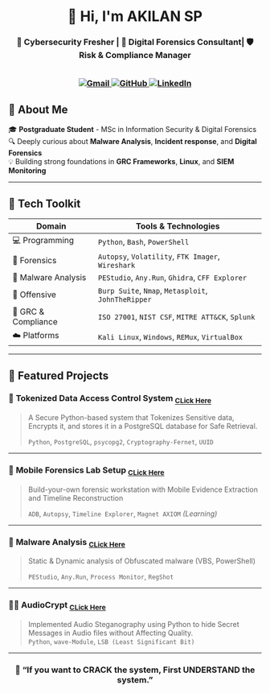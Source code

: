 <!-- BANNER -->
<h1 align="center">
  👋 Hi, I'm AKILAN SP
<h3 align="center">🔐 Cybersecurity Fresher | 🧪 Digital Forensics Consultant| 🛡️ Risk & Compliance Manager
   <br><br>
  <p align="center">
  <a href="mailto:akilansuresh09@example.com" target="_blank">
    <img src="https://img.shields.io/badge/Gmail-D14836?logo=gmail&logoColor=white&style=for-the-badge" alt="Gmail" />
  </a>  
  <a href="https://github.com/akilan-sp" target="_blank">
    <img src="https://img.shields.io/badge/GitHub-333333?logo=github&logoColor=white&style=for-the-badge" alt="GitHub" />
  </a>
  <a href="https://linkedin.com/in/akilan-sp" target="_blank">
    <img src="https://img.shields.io/badge/LinkedIn-0077B5?logo=linkedin&logoColor=white&style=for-the-badge" alt="LinkedIn" />
  </a>
</p>
</h1>
  
## 🧭 About Me

🎓 **Postgraduate Student** - MSc in Information Security & Digital Forensics  
🔍 Deeply curious about **Malware Analysis**, **Incident response**, and **Digital Forensics**  
💡 Building strong foundations in **GRC Frameworks**, **Linux**, and **SIEM Monitoring**  

---

## 🚀 Tech Toolkit

| Domain | Tools & Technologies |
|--------|----------------------|
| 💻 Programming | `Python`, `Bash`, `PowerShell` |
| 🔬 Forensics | `Autopsy`, `Volatility`, `FTK Imager`, `Wireshark` |
| 🐞 Malware Analysis | `PEStudio`, `Any.Run`, `Ghidra`, `CFF Explorer` |
| 🧰 Offensive | `Burp Suite`, `Nmap`, `Metasploit`, `JohnTheRipper` |
| 🧩 GRC & Compliance | `ISO 27001`, `NIST CSF`, `MITRE ATT&CK`, `Splunk` |
| ☁️ Platforms | `Kali Linux`, `Windows`, `REMux`, `VirtualBox` |

---

## 📁 Featured Projects

### 🔐 **Tokenized Data Access Control System**  <sub><a href="https://github.com/yourusername/malware-analyzer">CLick Here</a></sub>
> A Secure Python-based system that Tokenizes Sensitive data, Encrypts it, and stores it in a PostgreSQL database for Safe Retrieval.
> 
>`Python`, `PostgreSQL`, `psycopg2`, `Cryptography-Fernet`, `UUID`


---

### 📱 **Mobile Forensics Lab Setup** <sub><a href="https://github.com/yourusername/malware-analyzer">CLick Here</a></sub>
> Build-your-own forensic workstation with Mobile Evidence Extraction and Timeline Reconstruction  
> 
> `ADB`, `Autopsy`, `Timeline Explorer`, `Magnet AXIOM` *(Learning)*

---

### 🧬 **Malware Analysis**  <sub><a href="https://github.com/yourusername/malware-analyzer">CLick Here</a></sub>
> Static & Dynamic analysis of Obfuscated malware (VBS, PowerShell)
>
>`PEStudio`, `Any.Run`, `Process Monitor`, `RegShot`

---

### 🕵️‍♀️ **AudioCrypt**  <sub><a href="https://github.com/yourusername/malware-analyzer">CLick Here</a></sub>
> Implemented Audio Steganography using Python to hide Secret Messages in Audio files without Affecting Quality.  
`Python`, `wave-Module`, `LSB (Least Significant Bit)`

---
 <h3 align="center">🧩 “If you want to CRACK the system, First UNDERSTAND the system.”

